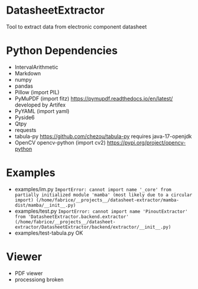 # DatasheetExtractor
Tool to extract data from electronic component datasheet

# Python Dependencies

- IntervalArithmetic
- Markdown
- numpy
- pandas
- Pillow (import PIL)
- PyMuPDF (import fitz) https://pymupdf.readthedocs.io/en/latest/
  developed by Artifex
- PyYAML (import yaml)
- Pyside6
- Qtpy
- requests
- tabula-py https://github.com/chezou/tabula-py
  requires java-17-openjdk
- OpenCV opencv-python (import cv2) https://pypi.org/project/opencv-python

# Examples

- examples/im.py
  `ImportError: cannot import name '_core' from partially initialized module 'mamba' (most likely due to a circular import) (/home/fabrice/__projects__/datasheet-extractor/mamba-dist/mamba/__init__.py)`
- examples/test.py
  `ImportError: cannot import name 'PinoutExtractor' from 'DatasheetExtractor.backend.extractor' (/home/fabrice/__projects__/datasheet-extractor/DatasheetExtractor/backend/extractor/__init__.py)`
- examples/test-tabula.py OK

# Viewer

- PDF viewer
- processiong broken
